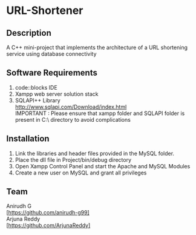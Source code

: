 # URL-Shortener
## Description
A C++ mini-project that implements the architecture of a URL shortening service using database connectivity

## Software Requirements
1. code::blocks IDE<br />
2. Xampp web server solution stack<br />
3. SQLAPI++ Library<br />
    http://www.sqlapi.com/Download/index.html<br />
IMPORTANT : Please ensure that xampp folder and SQLAPI folder is present in C:\ directory to avoid complications

## Installation
1. Link the libraries and header files provided in the MySQL folder.<br />
2. Place the dll file in Project/bin/debug directory<br />
3. Open Xampp Control Panel and start the Apache and MySQL Modules<br />
4. Create a new user on MySQL and grant all privileges<br />

## Team
Anirudh G<br />
[https://github.com/anirudh-g99]<br />
Arjuna Reddy<br />
[https://github.com/ArjunaReddy]<br />
